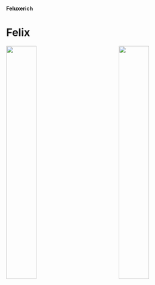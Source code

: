#### Feluxerich
# Felix

<img align=left width=40% src="https://github-readme-stats.vercel.app/api?username=Feluxerich&hide=prs,contributed_to&count_private=true&include_all_commits=true&show_icons=false&theme=synthwave">
<img align=right width=40% src="https://github-readme-stats.vercel.app/api/top-langs?username=Feluxerich&layout=compact&count_private=true&theme=synthwave">
